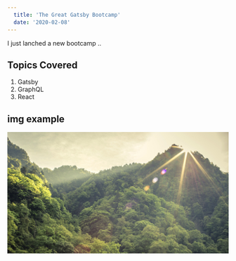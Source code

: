 ```yaml
---
  title: 'The Great Gatsby Bootcamp'
  date: '2020-02-08'
---
```


I just lanched a new bootcamp ..

## Topics Covered 

1. Gatsby
2. GraphQL
3. React 

## img example 
![exmaple img](./bootcamp-img-support.jpg)